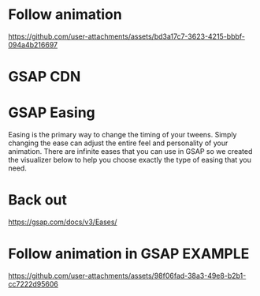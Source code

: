 # Follow animation 

https://github.com/user-attachments/assets/bd3a17c7-3623-4215-bbbf-094a4b216697

# GSAP CDN 

<script src="https://cdnjs.cloudflare.com/ajax/libs/gsap/3.12.5/gsap.min.js" integrity="sha512-7eHRwcbYkK4d9g/6tD/mhkf++eoTHwpNM9woBxtPUBWm67zeAfFC+HrdoE2GanKeocly/VxeLvIqwvCdk7qScg==" crossorigin="anonymous" referrerpolicy="no-referrer"></script>

# GSAP Easing

Easing is the primary way to change the timing of your tweens. Simply changing the ease can adjust the entire feel and personality of your animation. There are infinite eases that you can use in GSAP so we created the visualizer below to help you choose exactly the type of easing that you need.

# Back out

https://gsap.com/docs/v3/Eases/


# Follow animation in GSAP EXAMPLE

https://github.com/user-attachments/assets/98f06fad-38a3-49e8-b2b1-cc7222d95606

